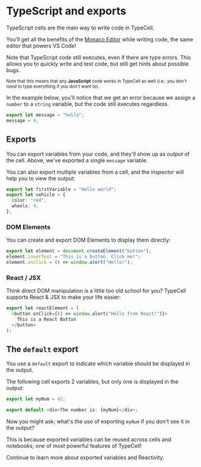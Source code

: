 # TypeScript and exports

TypeScript cells are the main way to write code in TypeCell.

You'll get all the benefits of the [Monaco Editor](https://microsoft.github.io/monaco-editor/) while writing code, the same editor that powers VS Code!

Note that TypeScript code still executes, even if there are type errors.
This allows you to quickly write and test code, but still get hints about possible bugs.

<small>Note that this means that any <strong>JavaScript</strong> code works in TypeCell as well (i.e.: you don't <em>need</em> to type everything if you don't want to).</small>

In the example below, you'll notice that we get an error because we assign a `number` to a `string` variable, but the code still executes regardless.

```typescript
export let message = "hello";
message = 4;
```

## Exports

You can export variables from your code, and they'll show up as _output_ of the cell. Above, we've exported a single `message` variable.

You can also export multiple variables from a cell, and the _inspector_ will help you to view the output:

```typescript
export let firstVariable = "Hello world";
export let vehicle = {
  color: "red",
  wheels: 4,
};
```

### DOM Elements

You can create and export DOM Elements to display them directly:

```typescript
export let element = document.createElement("button");
element.innerText = "This is a button. Click me!";
element.onclick = () => window.alert("Hello!");
```

### React / JSX

Think direct DOM manipulation is a little too old school for you? TypeCell supports React & JSX to make your life easier:

```typescript
export let reactElement = (
  <button onClick={() => window.alert("Hello from React!")}>
    This is a React Button
  </button>
);
```

## The `default` export

You use a `default` export to indicate which variable should be displayed in the output.

The following cell exports 2 variables, but only one is displayed in the output:

```typescript
export let myNum = 42;

export default <div>The number is: {myNum}</div>;
```

Now you might ask; what's the use of exporting `myNum` if you don't see it in the output?

This is because exported variables can be reused across cells and notebooks; one of most powerful features of TypeCell!

Continue to learn more about exported variables and Reactivity.
